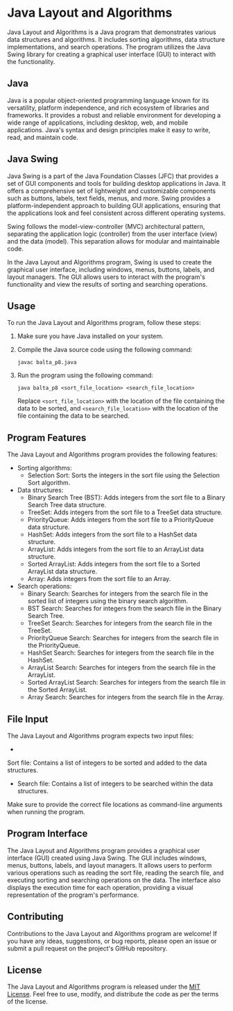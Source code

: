 

# Java Layout and Algorithms

Java Layout and Algorithms is a Java program that demonstrates various data structures and algorithms. It includes sorting algorithms, data structure implementations, and search operations. The program utilizes the Java Swing library for creating a graphical user interface (GUI) to interact with the functionality.

## Java

Java is a popular object-oriented programming language known for its versatility, platform independence, and rich ecosystem of libraries and frameworks. It provides a robust and reliable environment for developing a wide range of applications, including desktop, web, and mobile applications. Java's syntax and design principles make it easy to write, read, and maintain code.

## Java Swing

Java Swing is a part of the Java Foundation Classes (JFC) that provides a set of GUI components and tools for building desktop applications in Java. It offers a comprehensive set of lightweight and customizable components such as buttons, labels, text fields, menus, and more. Swing provides a platform-independent approach to building GUI applications, ensuring that the applications look and feel consistent across different operating systems.

Swing follows the model-view-controller (MVC) architectural pattern, separating the application logic (controller) from the user interface (view) and the data (model). This separation allows for modular and maintainable code.

In the Java Layout and Algorithms program, Swing is used to create the graphical user interface, including windows, menus, buttons, labels, and layout managers. The GUI allows users to interact with the program's functionality and view the results of sorting and searching operations.

## Usage

To run the Java Layout and Algorithms program, follow these steps:

1. Make sure you have Java installed on your system.
2. Compile the Java source code using the following command:

   ```
   javac balta_p8.java
   ```

3. Run the program using the following command:

   ```
   java balta_p8 <sort_file_location> <search_file_location>
   ```

   Replace `<sort_file_location>` with the location of the file containing the data to be sorted, and `<search_file_location>` with the location of the file containing the data to be searched.

## Program Features

The Java Layout and Algorithms program provides the following features:

- Sorting algorithms:
  - Selection Sort: Sorts the integers in the sort file using the Selection Sort algorithm.
- Data structures:
  - Binary Search Tree (BST): Adds integers from the sort file to a Binary Search Tree data structure.
  - TreeSet: Adds integers from the sort file to a TreeSet data structure.
  - PriorityQueue: Adds integers from the sort file to a PriorityQueue data structure.
  - HashSet: Adds integers from the sort file to a HashSet data structure.
  - ArrayList: Adds integers from the sort file to an ArrayList data structure.
  - Sorted ArrayList: Adds integers from the sort file to a Sorted ArrayList data structure.
  - Array: Adds integers from the sort file to an Array.
- Search operations:
  - Binary Search: Searches for integers from the search file in the sorted list of integers using the binary search algorithm.
  - BST Search: Searches for integers from the search file in the Binary Search Tree.
  - TreeSet Search: Searches for integers from the search file in the TreeSet.
  - PriorityQueue Search: Searches for integers from the search file in the PriorityQueue.
  - HashSet Search: Searches for integers from the search file in the HashSet.
  - ArrayList Search: Searches for integers from the search file in the ArrayList.
  - Sorted ArrayList Search: Searches for integers from the search file in the Sorted ArrayList.
  - Array Search: Searches for integers from the search file in the Array.

## File Input

The Java Layout and Algorithms program expects two input files:

-

 Sort file: Contains a list of integers to be sorted and added to the data structures.
- Search file: Contains a list of integers to be searched within the data structures.

Make sure to provide the correct file locations as command-line arguments when running the program.

## Program Interface

The Java Layout and Algorithms program provides a graphical user interface (GUI) created using Java Swing. The GUI includes windows, menus, buttons, labels, and layout managers. It allows users to perform various operations such as reading the sort file, reading the search file, and executing sorting and searching operations on the data. The interface also displays the execution time for each operation, providing a visual representation of the program's performance.

## Contributing

Contributions to the Java Layout and Algorithms program are welcome! If you have any ideas, suggestions, or bug reports, please open an issue or submit a pull request on the project's GitHub repository.

## License

The Java Layout and Algorithms program is released under the [MIT License](https://opensource.org/licenses/MIT). Feel free to use, modify, and distribute the code as per the terms of the license.
